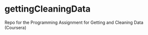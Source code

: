 gettingCleaningData
===================

Repo for the Programming Assignment for Getting and Cleaning Data (Coursera)
